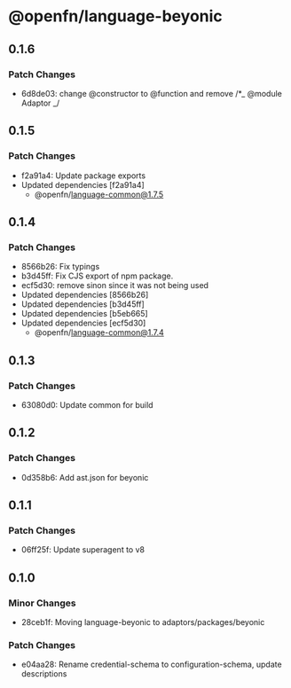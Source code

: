 # @openfn/language-beyonic

## 0.1.6

### Patch Changes

- 6d8de03: change @constructor to @function and remove /\*_ @module Adaptor _/

## 0.1.5

### Patch Changes

- f2a91a4: Update package exports
- Updated dependencies [f2a91a4]
  - @openfn/language-common@1.7.5

## 0.1.4

### Patch Changes

- 8566b26: Fix typings
- b3d45ff: Fix CJS export of npm package.
- ecf5d30: remove sinon since it was not being used
- Updated dependencies [8566b26]
- Updated dependencies [b3d45ff]
- Updated dependencies [b5eb665]
- Updated dependencies [ecf5d30]
  - @openfn/language-common@1.7.4

## 0.1.3

### Patch Changes

- 63080d0: Update common for build

## 0.1.2

### Patch Changes

- 0d358b6: Add ast.json for beyonic

## 0.1.1

### Patch Changes

- 06ff25f: Update superagent to v8

## 0.1.0

### Minor Changes

- 28ceb1f: Moving language-beyonic to adaptors/packages/beyonic

### Patch Changes

- e04aa28: Rename credential-schema to configuration-schema, update descriptions
